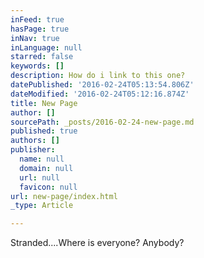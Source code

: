 ```yaml
---
inFeed: true
hasPage: true
inNav: true
inLanguage: null
starred: false
keywords: []
description: How do i link to this one?
datePublished: '2016-02-24T05:13:54.806Z'
dateModified: '2016-02-24T05:12:16.874Z'
title: New Page
author: []
sourcePath: _posts/2016-02-24-new-page.md
published: true
authors: []
publisher:
  name: null
  domain: null
  url: null
  favicon: null
url: new-page/index.html
_type: Article

---
```

Stranded....Where is everyone? Anybody?